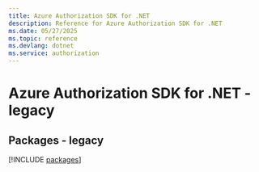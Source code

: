 ```yaml
---
title: Azure Authorization SDK for .NET
description: Reference for Azure Authorization SDK for .NET
ms.date: 05/27/2025
ms.topic: reference
ms.devlang: dotnet
ms.service: authorization
---
```

# Azure Authorization SDK for .NET - legacy
## Packages - legacy
[!INCLUDE [packages](authorization-index.md)]